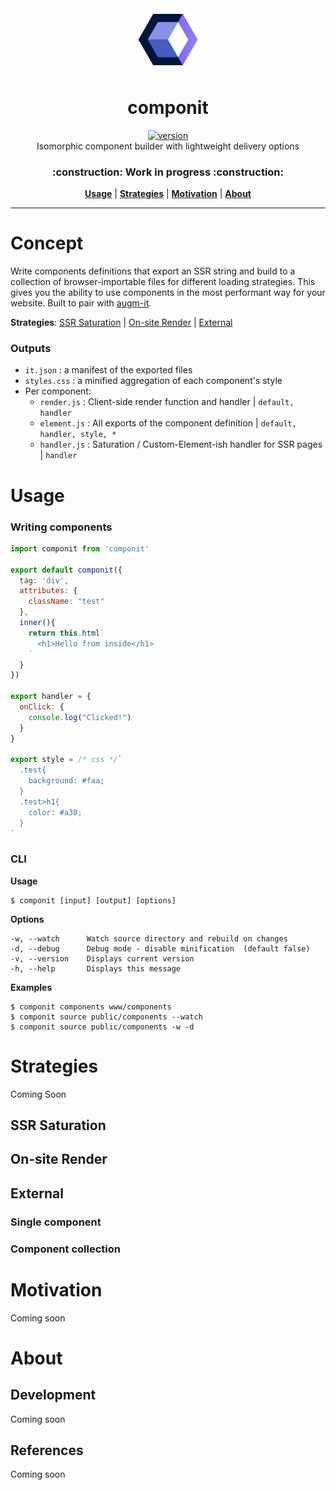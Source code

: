 <div align="center">
  <img src="https://github.com/marshallcb/componit/raw/main/componit.png" alt="componit" width="100" />
</div>

<h1 align="center">componit</h1>
<div align="center">
  <a href="https://npmjs.org/package/componit">
    <img src="https://badgen.now.sh/npm/v/componit" alt="version" />
  </a>
</div>

<div align="center">Isomorphic component builder with lightweight delivery options</div>
<h3 align="center">:construction: Work in progress :construction:</h3>
<div align="center">
  <a href="#Usage"><b>Usage</b></a> | 
  <a href="#Strategies"><b>Strategies</b></a> | 
  <a href="#Motivation"><b>Motivation</b></a> | 
  <a href="#About"><b>About</b></a>
</div>

---

# Concept

Write components definitions that export an SSR string and build to a collection of browser-importable files for different loading strategies. This gives you the ability to use components in the most performant way for your website. Built to pair with [augm-it](https://github.com/augm-dev/augm-it).

**Strategies**: [SSR Saturation](#SSR-Saturation) | [On-site Render](#On-site-Render) | [External](#External)

### Outputs
- `it.json` : a manifest of the exported files
- `styles.css` : a minified aggregation of each component's style
- Per component:
  - `render.js` : Client-side render function and handler | `default, handler`
  - `element.js` : All exports of the component definition | `default, handler, style, *`
  - `handler.js` : Saturation / Custom-Element-ish handler for SSR pages | `handler`

# Usage

### Writing components

```js
import componit from 'componit'

export default componit({
  tag: 'div',
  attributes: {
    className: "test"
  },
  inner(){
    return this.html`
      <h1>Hello from inside</h1>
    `
  }
})

export handler = {
  onClick: {
    console.log("Clicked!")
  }
}

export style = /* css */`
  .test{
    background: #faa;
  }
  .test>h1{
    color: #a30;
  }
`
```

### CLI

**Usage**
```
$ componit [input] [output] [options]
```

**Options**
```
-w, --watch      Watch source directory and rebuild on changes
-d, --debug      Debug mode - disable minification  (default false)
-v, --version    Displays current version
-h, --help       Displays this message
```

**Examples**
```
$ componit components www/components
$ componit source public/components --watch
$ componit source public/components -w -d
```

# Strategies
Coming Soon

## SSR Saturation

## On-site Render

## External

### Single component

### Component collection

# Motivation
Coming soon

# About

## Development
Coming soon

## References
Coming soon